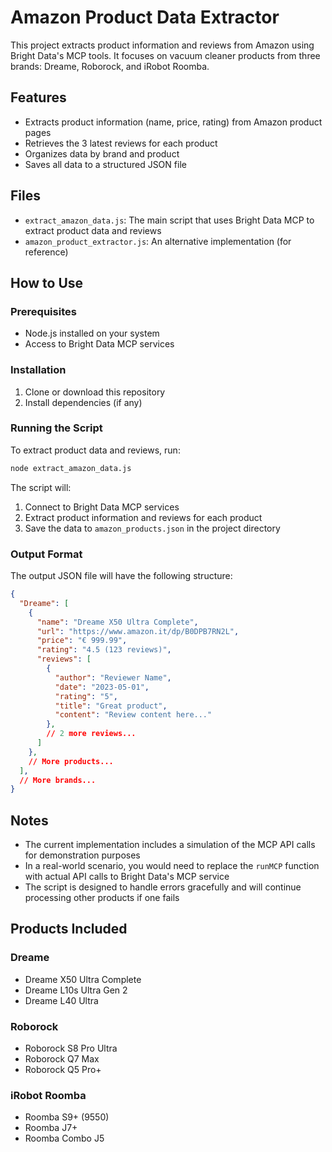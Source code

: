 # Amazon Product Data Extractor

This project extracts product information and reviews from Amazon using Bright Data's MCP tools. It focuses on vacuum cleaner products from three brands: Dreame, Roborock, and iRobot Roomba.

## Features

- Extracts product information (name, price, rating) from Amazon product pages
- Retrieves the 3 latest reviews for each product
- Organizes data by brand and product
- Saves all data to a structured JSON file

## Files

- `extract_amazon_data.js`: The main script that uses Bright Data MCP to extract product data and reviews
- `amazon_product_extractor.js`: An alternative implementation (for reference)

## How to Use

### Prerequisites

- Node.js installed on your system
- Access to Bright Data MCP services

### Installation

1. Clone or download this repository
2. Install dependencies (if any)

### Running the Script

To extract product data and reviews, run:

```bash
node extract_amazon_data.js
```

The script will:
1. Connect to Bright Data MCP services
2. Extract product information and reviews for each product
3. Save the data to `amazon_products.json` in the project directory

### Output Format

The output JSON file will have the following structure:

```json
{
  "Dreame": [
    {
      "name": "Dreame X50 Ultra Complete",
      "url": "https://www.amazon.it/dp/B0DPB7RN2L",
      "price": "€ 999.99",
      "rating": "4.5 (123 reviews)",
      "reviews": [
        {
          "author": "Reviewer Name",
          "date": "2023-05-01",
          "rating": "5",
          "title": "Great product",
          "content": "Review content here..."
        },
        // 2 more reviews...
      ]
    },
    // More products...
  ],
  // More brands...
}
```

## Notes

- The current implementation includes a simulation of the MCP API calls for demonstration purposes
- In a real-world scenario, you would need to replace the `runMCP` function with actual API calls to Bright Data's MCP service
- The script is designed to handle errors gracefully and will continue processing other products if one fails

## Products Included

### Dreame
- Dreame X50 Ultra Complete
- Dreame L10s Ultra Gen 2
- Dreame L40 Ultra

### Roborock
- Roborock S8 Pro Ultra
- Roborock Q7 Max
- Roborock Q5 Pro+

### iRobot Roomba
- Roomba S9+ (9550)
- Roomba J7+
- Roomba Combo J5